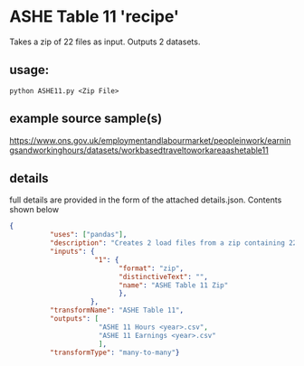 # ASHE Table 11 'recipe'

Takes a zip of 22 files as input. Outputs 2 datasets.


## usage: 
```python ASHE11.py <Zip File>```


## example source sample(s)

https://www.ons.gov.uk/employmentandlabourmarket/peopleinwork/earningsandworkinghours/datasets/workbasedtraveltoworkareaashetable11


## details
full details are provided in the form of the attached details.json. Contents shown below

```json
{
          "uses": ["pandas"],
          "description": "Creates 2 load files from a zip containing 22 xls files",
          "inputs": {
                     "1": {
                           "format": "zip",
                           "distinctiveText": "",
                           "name": "ASHE Table 11 Zip"
                           },
                    },
          "transformName": "ASHE Table 11",
          "outputs": [
                      "ASHE 11 Hours <year>.csv",
                      "ASHE 11 Earnings <year>.csv"
                      ],
          "transformType": "many-to-many"}
```
